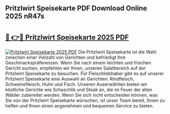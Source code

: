 ## Pritzlwirt Speisekarte PDF Download Online 2025 nR47s

# <h2><a href="http://gcc77g1.nevu.top/?p=Pritzlwirt+Speisekarte">🔗 👉🔴 Pritzlwirt Speisekarte 2025 PDF</a></h2>

[![Pritzlwirt Speisekarte 2025 PDF](https://i.imgur.com/dBaPXMq.png)](http://gcc77g1.nevu.top/?p=Pritzlwirt+Speisekarte)
Die Pritzlwirt Speisekarte ist die Wahl zwischen einer Vielzahl von Gerichten und befriedigt Ihre Geschmackspräferenzen. Wenn Sie nach einem leichten und frischen Gericht suchen, empfehlen wir Ihnen, unseren Salatbereich auf der Pritzlwirt Speisekarte zu besuchen. Für Fleischliebhaber gibt es auf unserer Pritzlwirt Speisekarte eine Auswahl an Gerichten: Rindfleisch, Schweinefleisch, Huhn und Fisch. Unseren Auserwählten bieten wir köstliche Gerichte wie Schaschlik und Steak an, die im Feuer der alten Wälder zubereitet werden. Wenn Sie sich nicht entscheiden können, was Sie von der Pritzlwirt Speisekarte wünschen, ist unser Team bereit, Ihnen zu helfen und Ihnen einen angenehmen und bequemen Service zu bieten.
